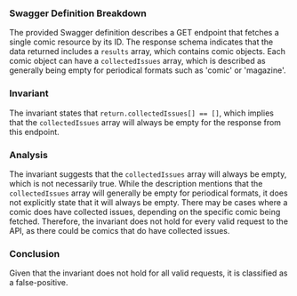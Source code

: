 ### Swagger Definition Breakdown
The provided Swagger definition describes a GET endpoint that fetches a single comic resource by its ID. The response schema indicates that the data returned includes a `results` array, which contains comic objects. Each comic object can have a `collectedIssues` array, which is described as generally being empty for periodical formats such as 'comic' or 'magazine'.

### Invariant
The invariant states that `return.collectedIssues[] == []`, which implies that the `collectedIssues` array will always be empty for the response from this endpoint.

### Analysis
The invariant suggests that the `collectedIssues` array will always be empty, which is not necessarily true. While the description mentions that the `collectedIssues` array will generally be empty for periodical formats, it does not explicitly state that it will always be empty. There may be cases where a comic does have collected issues, depending on the specific comic being fetched. Therefore, the invariant does not hold for every valid request to the API, as there could be comics that do have collected issues.

### Conclusion
Given that the invariant does not hold for all valid requests, it is classified as a false-positive.
